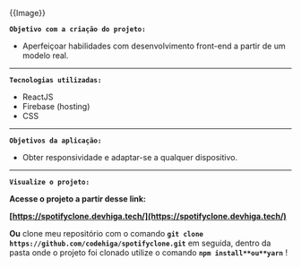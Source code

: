 {{Image}}

**`Objetivo com a criação do projeto:`**

- Aperfeiçoar habilidades com desenvolvimento front-end a partir de um modelo real.

---

**`Tecnologias utilizadas:`**

- ReactJS
- Firebase (hosting)
- CSS

---

**`Objetivos da aplicação:`**

- Obter responsividade e adaptar-se a qualquer dispositivo.

---

**`Visualize o projeto:`**

**Acesse o projeto a partir desse link:**

**[https://spotifyclone.devhiga.tech/](https://spotifyclone.devhiga.tech/)**

**Ou** clone meu repositório com o comando **`git clone https://github.com/codehiga/spotifyclone.git`** em seguida, dentro da pasta onde o projeto foi clonado utilize o comando **`npm install**ou**yarn`** !
